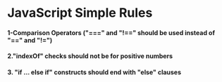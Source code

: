 # JavaScript Simple Rules

#### 1-Comparison Operators ("===" and "!==" should be used instead of "==" and "!=")

#### 2."indexOf" checks should not be for positive numbers

#### 3. "if ... else if" constructs should end with "else" clauses
